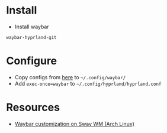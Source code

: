 # Install
- Install waybar
```
waybar-hyprland-git
```
# Configure
- Copy configs from [here](https://github.com/zooboo44/dotfiles/tree/master/arch/waybar) to ```~/.config/waybar/```
- Add ```exec-once=waybar``` to ```~/.config/hyprland/hyprland.conf```

# Resources
- [Waybar customization on Sway WM (Arch Linux)](https://youtu.be/oUpvtCEGrxQ)